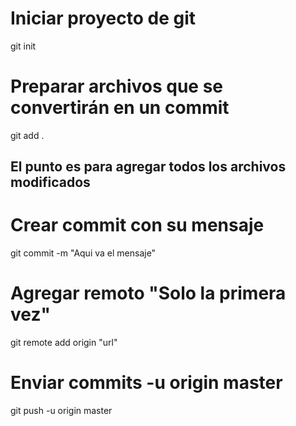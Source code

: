 #   Iniciar proyecto de git
git init

#   Preparar archivos que se convertirán en un commit
git add .
##  El punto es para agregar todos los archivos modificados

#   Crear commit con su mensaje
git commit -m "Aqui va el mensaje"

#   Agregar remoto "Solo la primera vez"
git remote add origin "url"

#   Enviar commits -u origin master
git push -u origin master